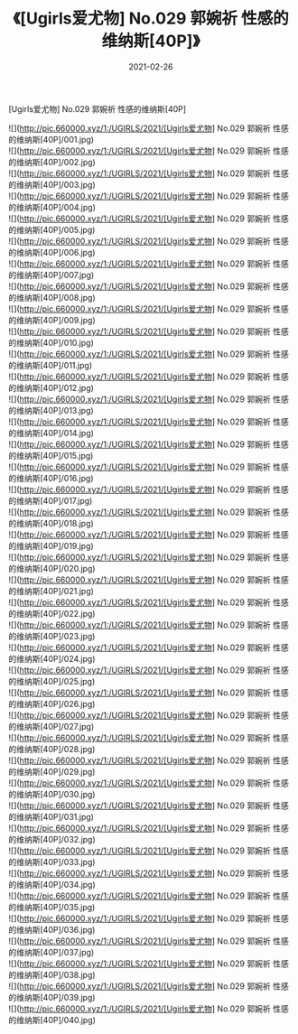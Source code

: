 ﻿---
layout: post
title:  《[Ugirls爱尤物] No.029 郭婉祈 性感的维纳斯[40P]》
date:   2021-02-26
img: http://pic.660000.xyz/1:/UGIRLS/2021/[Ugirls爱尤物] No.029 郭婉祈 性感的维纳斯[40P]/000.jpg
categories: [美女, 清纯, 唯美]
---

[Ugirls爱尤物] No.029 郭婉祈 性感的维纳斯[40P]

  ![](http://pic.660000.xyz/1:/UGIRLS/2021/[Ugirls爱尤物] No.029 郭婉祈 性感的维纳斯[40P]/001.jpg) <br> ![](http://pic.660000.xyz/1:/UGIRLS/2021/[Ugirls爱尤物] No.029 郭婉祈 性感的维纳斯[40P]/002.jpg) <br> ![](http://pic.660000.xyz/1:/UGIRLS/2021/[Ugirls爱尤物] No.029 郭婉祈 性感的维纳斯[40P]/003.jpg) <br> ![](http://pic.660000.xyz/1:/UGIRLS/2021/[Ugirls爱尤物] No.029 郭婉祈 性感的维纳斯[40P]/004.jpg) <br> ![](http://pic.660000.xyz/1:/UGIRLS/2021/[Ugirls爱尤物] No.029 郭婉祈 性感的维纳斯[40P]/005.jpg) <br> ![](http://pic.660000.xyz/1:/UGIRLS/2021/[Ugirls爱尤物] No.029 郭婉祈 性感的维纳斯[40P]/006.jpg) <br> ![](http://pic.660000.xyz/1:/UGIRLS/2021/[Ugirls爱尤物] No.029 郭婉祈 性感的维纳斯[40P]/007.jpg) <br> ![](http://pic.660000.xyz/1:/UGIRLS/2021/[Ugirls爱尤物] No.029 郭婉祈 性感的维纳斯[40P]/008.jpg) <br> ![](http://pic.660000.xyz/1:/UGIRLS/2021/[Ugirls爱尤物] No.029 郭婉祈 性感的维纳斯[40P]/009.jpg) <br> ![](http://pic.660000.xyz/1:/UGIRLS/2021/[Ugirls爱尤物] No.029 郭婉祈 性感的维纳斯[40P]/010.jpg) <br> ![](http://pic.660000.xyz/1:/UGIRLS/2021/[Ugirls爱尤物] No.029 郭婉祈 性感的维纳斯[40P]/011.jpg) <br> ![](http://pic.660000.xyz/1:/UGIRLS/2021/[Ugirls爱尤物] No.029 郭婉祈 性感的维纳斯[40P]/012.jpg) <br> ![](http://pic.660000.xyz/1:/UGIRLS/2021/[Ugirls爱尤物] No.029 郭婉祈 性感的维纳斯[40P]/013.jpg) <br> ![](http://pic.660000.xyz/1:/UGIRLS/2021/[Ugirls爱尤物] No.029 郭婉祈 性感的维纳斯[40P]/014.jpg) <br> ![](http://pic.660000.xyz/1:/UGIRLS/2021/[Ugirls爱尤物] No.029 郭婉祈 性感的维纳斯[40P]/015.jpg) <br> ![](http://pic.660000.xyz/1:/UGIRLS/2021/[Ugirls爱尤物] No.029 郭婉祈 性感的维纳斯[40P]/016.jpg) <br> ![](http://pic.660000.xyz/1:/UGIRLS/2021/[Ugirls爱尤物] No.029 郭婉祈 性感的维纳斯[40P]/017.jpg) <br> ![](http://pic.660000.xyz/1:/UGIRLS/2021/[Ugirls爱尤物] No.029 郭婉祈 性感的维纳斯[40P]/018.jpg) <br> ![](http://pic.660000.xyz/1:/UGIRLS/2021/[Ugirls爱尤物] No.029 郭婉祈 性感的维纳斯[40P]/019.jpg) <br> ![](http://pic.660000.xyz/1:/UGIRLS/2021/[Ugirls爱尤物] No.029 郭婉祈 性感的维纳斯[40P]/020.jpg) <br> ![](http://pic.660000.xyz/1:/UGIRLS/2021/[Ugirls爱尤物] No.029 郭婉祈 性感的维纳斯[40P]/021.jpg) <br> ![](http://pic.660000.xyz/1:/UGIRLS/2021/[Ugirls爱尤物] No.029 郭婉祈 性感的维纳斯[40P]/022.jpg) <br> ![](http://pic.660000.xyz/1:/UGIRLS/2021/[Ugirls爱尤物] No.029 郭婉祈 性感的维纳斯[40P]/023.jpg) <br> ![](http://pic.660000.xyz/1:/UGIRLS/2021/[Ugirls爱尤物] No.029 郭婉祈 性感的维纳斯[40P]/024.jpg) <br> ![](http://pic.660000.xyz/1:/UGIRLS/2021/[Ugirls爱尤物] No.029 郭婉祈 性感的维纳斯[40P]/025.jpg) <br> ![](http://pic.660000.xyz/1:/UGIRLS/2021/[Ugirls爱尤物] No.029 郭婉祈 性感的维纳斯[40P]/026.jpg) <br> ![](http://pic.660000.xyz/1:/UGIRLS/2021/[Ugirls爱尤物] No.029 郭婉祈 性感的维纳斯[40P]/027.jpg) <br> ![](http://pic.660000.xyz/1:/UGIRLS/2021/[Ugirls爱尤物] No.029 郭婉祈 性感的维纳斯[40P]/028.jpg) <br> ![](http://pic.660000.xyz/1:/UGIRLS/2021/[Ugirls爱尤物] No.029 郭婉祈 性感的维纳斯[40P]/029.jpg) <br> ![](http://pic.660000.xyz/1:/UGIRLS/2021/[Ugirls爱尤物] No.029 郭婉祈 性感的维纳斯[40P]/030.jpg) <br> ![](http://pic.660000.xyz/1:/UGIRLS/2021/[Ugirls爱尤物] No.029 郭婉祈 性感的维纳斯[40P]/031.jpg) <br> ![](http://pic.660000.xyz/1:/UGIRLS/2021/[Ugirls爱尤物] No.029 郭婉祈 性感的维纳斯[40P]/032.jpg) <br> ![](http://pic.660000.xyz/1:/UGIRLS/2021/[Ugirls爱尤物] No.029 郭婉祈 性感的维纳斯[40P]/033.jpg) <br> ![](http://pic.660000.xyz/1:/UGIRLS/2021/[Ugirls爱尤物] No.029 郭婉祈 性感的维纳斯[40P]/034.jpg) <br> ![](http://pic.660000.xyz/1:/UGIRLS/2021/[Ugirls爱尤物] No.029 郭婉祈 性感的维纳斯[40P]/035.jpg) <br> ![](http://pic.660000.xyz/1:/UGIRLS/2021/[Ugirls爱尤物] No.029 郭婉祈 性感的维纳斯[40P]/036.jpg) <br> ![](http://pic.660000.xyz/1:/UGIRLS/2021/[Ugirls爱尤物] No.029 郭婉祈 性感的维纳斯[40P]/037.jpg) <br> ![](http://pic.660000.xyz/1:/UGIRLS/2021/[Ugirls爱尤物] No.029 郭婉祈 性感的维纳斯[40P]/038.jpg) <br> ![](http://pic.660000.xyz/1:/UGIRLS/2021/[Ugirls爱尤物] No.029 郭婉祈 性感的维纳斯[40P]/039.jpg) <br> ![](http://pic.660000.xyz/1:/UGIRLS/2021/[Ugirls爱尤物] No.029 郭婉祈 性感的维纳斯[40P]/040.jpg) <br>